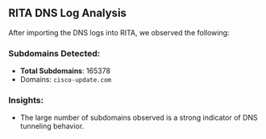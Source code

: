 ## RITA DNS Log Analysis

After importing the DNS logs into RITA, we observed the following:

### Subdomains Detected:
- **Total Subdomains**: 165378
- Domains: `cisco-update.com`

### Insights:
- The large number of subdomains observed is a strong indicator of DNS tunneling behavior.
